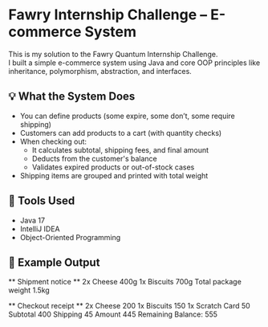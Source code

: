 # Fawry Internship Challenge – E-commerce System

This is my solution to the Fawry Quantum Internship Challenge.  
I built a simple e-commerce system using Java and core OOP principles like inheritance, polymorphism, abstraction, and interfaces.

## 💡 What the System Does
- You can define products (some expire, some don’t, some require shipping)
- Customers can add products to a cart (with quantity checks)
- When checking out:
  - It calculates subtotal, shipping fees, and final amount
  - Deducts from the customer's balance
  - Validates expired products or out-of-stock cases
- Shipping items are grouped and printed with total weight

## 🔧 Tools Used
- Java 17
- IntelliJ IDEA
- Object-Oriented Programming

## 🧪 Example Output
** Shipment notice **
2x Cheese 400g
1x Biscuits 700g
Total package weight 1.5kg

** Checkout receipt **
2x Cheese 200
1x Biscuits 150
1x Scratch Card 50
Subtotal 400
Shipping 45
Amount 445
Remaining Balance: 555
